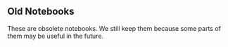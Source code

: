 ## Old Notebooks

These are obsolete notebooks. We still keep them because some parts of them may be useful in the future.
